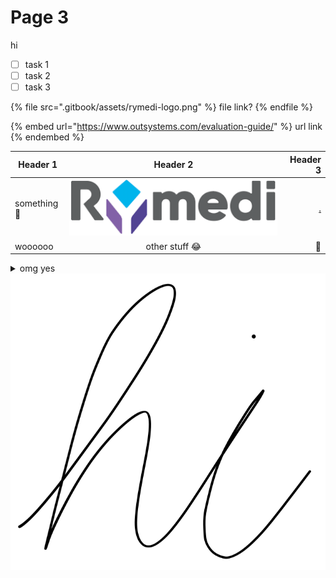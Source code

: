 # Page 3

hi

* [ ] task 1
* [ ] task 2
* [ ] task 3

{% file src=".gitbook/assets/rymedi-logo.png" %}
file link?
{% endfile %}

{% embed url="https://www.outsystems.com/evaluation-guide/" %}
url link
{% endembed %}

| Header 1        |               Header 2               |          Header 3 |
| --------------- | :----------------------------------: | ----------------: |
| something:clap: | ![](.gitbook/assets/rymedi-logo.png) | [.](./ "mention") |
| woooooo         |           other stuff :joy:          |            :tada: |

<details>

<summary>omg yes</summary>

bloop

</details>

<img src=".gitbook/assets/file.drawing (1).svg" alt="hello" class="gitbook-drawing">
